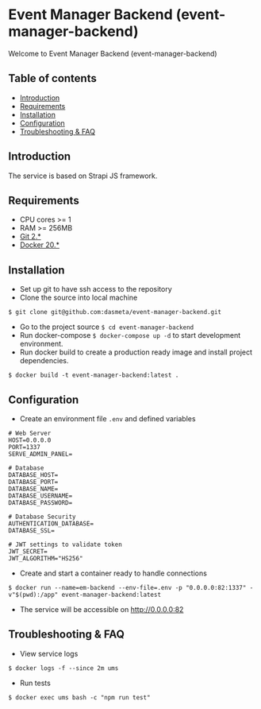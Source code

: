 # Event Manager Backend (event-manager-backend)
Welcome to Event Manager Backend (event-manager-backend)

## Table of contents
 * [Introduction](#introduction)
 * [Requirements](#requirements)
 * [Installation](#installation)
 * [Configuration](#configuration)
 * [Troubleshooting & FAQ](#troubleshooting-faq)

## Introduction
The service is based on Strapi JS framework.

## Requirements
- CPU cores >= 1
- RAM >= 256MB
- [Git 2.*](https://git-scm.com/book/en/v2/Getting-Started-Installing-Git)
- [Docker 20.*](https://docs.docker.com/engine/install/)
  
## Installation
- Set up git to have ssh access to the repository
- Clone the source into local machine
```shell
$ git clone git@github.com:dasmeta/event-manager-backend.git
```
- Go to the project source `$ cd event-manager-backend`
- Run docker-compose `$ docker-compose up -d` to start development environment.
- Run docker build to create a production ready image and install project dependencies.
```shell
$ docker build -t event-manager-backend:latest .
```

## Configuration
- Create an environment file `.env` and defined variables
```text
# Web Server
HOST=0.0.0.0
PORT=1337
SERVE_ADMIN_PANEL=

# Database
DATABASE_HOST=
DATABASE_PORT=
DATABASE_NAME=
DATABASE_USERNAME=
DATABASE_PASSWORD=

# Database Security
AUTHENTICATION_DATABASE=
DATABASE_SSL=

# JWT settings to validate token
JWT_SECRET=
JWT_ALGORITHM="HS256"

```
- Create and start a container ready to handle connections
```shell
$ docker run --name=em-backend --env-file=.env -p "0.0.0.0:82:1337" -v"$(pwd):/app" event-manager-backend:latest
```
- The service will be accessible on http://0.0.0.0:82

## Troubleshooting & FAQ
- View service logs
```shell
$ docker logs -f --since 2m ums
```
- Run tests
```shell
$ docker exec ums bash -c "npm run test"
```
